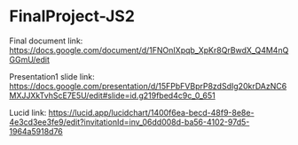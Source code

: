 # FinalProject-JS2

Final document link: https://docs.google.com/document/d/1FNOnIXpqb_XpKr8QrBwdX_Q4M4nQGGmU/edit

Presentation1 slide link: https://docs.google.com/presentation/d/15FPbFVBprP8zdSdIg20krDAzNC6MXJJXkTvhScE7E5U/edit#slide=id.g219fbed4c9c_0_651

Lucid link: https://lucid.app/lucidchart/1400f6ea-becd-48f9-8e8e-4e3cd3ee3fe9/edit?invitationId=inv_06dd008d-ba56-4102-97d5-1964a5918d76
